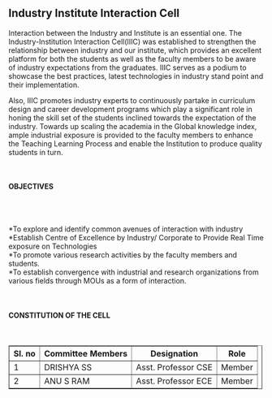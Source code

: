 <h2>Industry Institute Interaction Cell </h2>
<p> Interaction between the Industry and Institute is an essential one. The Industry-Institution Interaction Cell(IIIC) was established to strengthen the relationship between industry and our institute, which provides an excellent platform for both the students as well as the faculty members to be aware of industry expectations from the graduates. IIIC serves as a podium to showcase the best practices, latest technologies in industry stand point and their implementation.</p>
<p>Also, IIIC promotes industry experts to continuously partake in curriculum design and career development programs which play a significant role in honing the skill set of the students inclined towards the expectation of the industry. Towards up scaling the academia in the Global knowledge index, ample industrial exposure is provided to the faculty members to enhance the Teaching Learning Process and enable the Institution to produce quality students in turn. </p>
<br/>
<font colour="blue">
<h4>OBJECTIVES</h4>
</font>
<br/>
<br/>
<p>*To explore and identify common avenues of interaction with industry<br/>
*Establish Centre of Excellence by Industry/ Corporate to Provide Real Time exposure on Technologies<br/>
*To promote various research activities by the faculty members and students.<br/>
*To establish convergence with industrial and research organizations from various fields through MOUs as a form of interaction.<br/>
</p>
<br/>
<font colour="blue">
<h4>CONSTITUTION OF THE CELL</h4>
</font>
<br/>
<table border="1" style="width:500px">
<tr><th>Sl. no</th><th>Committee Members</th><th>Designation</th><th>Role</th></tr>
<tr><td>1</td><td>DRISHYA SS</td><td>Asst. Professor CSE</td><td>Member</td></tr>
<tr><td>2</td><td>ANU S RAM</td><td>Asst. Professor ECE</td><td>Member</td></tr>
</table>
</div>